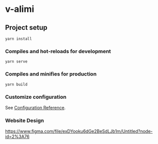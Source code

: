 # v-alimi

## Project setup
```
yarn install
```

### Compiles and hot-reloads for development
```
yarn serve
```

### Compiles and minifies for production
```
yarn build
```

### Customize configuration
See [Configuration Reference](https://cli.vuejs.org/config/).

### Website Design
https://www.figma.com/file/exDYooku6dGe2BeSdLJb1m/Untitled?node-id=2%3A76
